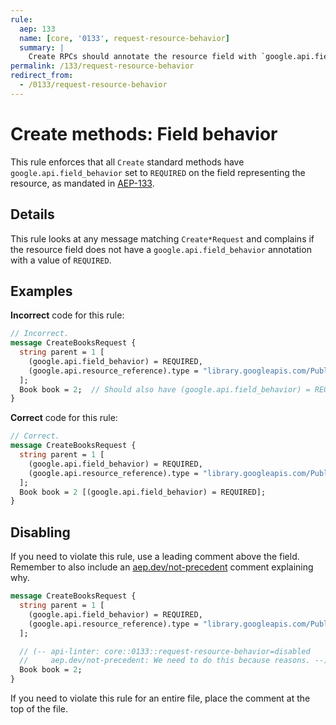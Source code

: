 ```yaml
---
rule:
  aep: 133
  name: [core, '0133', request-resource-behavior]
  summary: |
    Create RPCs should annotate the resource field with `google.api.field_behavior`.
permalink: /133/request-resource-behavior
redirect_from:
  - /0133/request-resource-behavior
---
```


# Create methods: Field behavior

This rule enforces that all `Create` standard methods have
`google.api.field_behavior` set to `REQUIRED` on the field representing the
resource, as mandated in [AEP-133][].

## Details

This rule looks at any message matching `Create*Request` and complains if the
resource field does not have a `google.api.field_behavior` annotation with a
value of `REQUIRED`.

## Examples

**Incorrect** code for this rule:

```proto
// Incorrect.
message CreateBooksRequest {
  string parent = 1 [
    (google.api.field_behavior) = REQUIRED,
    (google.api.resource_reference).type = "library.googleapis.com/Publisher"
  ];
  Book book = 2;  // Should also have (google.api.field_behavior) = REQUIRED.
}
```

**Correct** code for this rule:

```proto
// Correct.
message CreateBooksRequest {
  string parent = 1 [
    (google.api.field_behavior) = REQUIRED,
    (google.api.resource_reference).type = "library.googleapis.com/Publisher"
  ];
  Book book = 2 [(google.api.field_behavior) = REQUIRED];
}
```

## Disabling

If you need to violate this rule, use a leading comment above the field.
Remember to also include an [aep.dev/not-precedent][] comment explaining why.

```proto
message CreateBooksRequest {
  string parent = 1 [
    (google.api.field_behavior) = REQUIRED,
    (google.api.resource_reference).type = "library.googleapis.com/Publisher"
  ];

  // (-- api-linter: core::0133::request-resource-behavior=disabled
  //     aep.dev/not-precedent: We need to do this because reasons. --)
  Book book = 2;
}
```

If you need to violate this rule for an entire file, place the comment at the
top of the file.

[aep-133]: https://aep.dev/133
[aep.dev/not-precedent]: https://aep.dev/not-precedent
